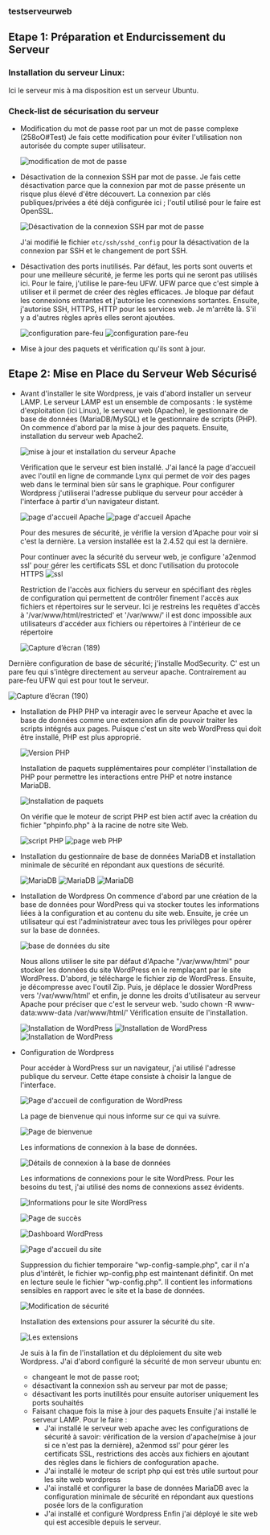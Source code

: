 ### testserveurweb

## Etape 1: Préparation et Endurcissement du Serveur

### Installation du serveur Linux:
Ici le serveur mis à ma disposition est un serveur Ubuntu.

### Check-list de sécurisation du serveur
- Modification du mot de passe root par un mot de passe complexe (258oO#Test)
  Je fais cette modification pour éviter l'utilisation non autorisée du compte super utilisateur.
  
  ![modification de mot de passe](https://github.com/GrandNabil/testserveurweb/assets/99473954/b3650936-2e92-4205-8717-c2171d2a194a)
  
- Désactivation de la connexion SSH par mot de passe.
  Je fais cette désactivation parce que la connexion par mot de passe présente un risque plus élevé d'être découvert. La connexion par clés publiques/privées a été déjà configurée ici ; l'outil utilisé pour le faire est OpenSSL.

  ![Désactivation de la connexion SSH par mot de passe](https://github.com/GrandNabil/testserveurweb/assets/99473954/006617e3-c31d-49ae-a0f5-9dd5109daac3)

  J'ai modifié le fichier `etc/ssh/sshd_config` pour la désactivation de la connexion par SSH et le changement de port SSH.

- Désactivation des ports inutilisés.
  Par défaut, les ports sont ouverts et pour une meilleure sécurité, je ferme les ports qui ne seront pas utilisés ici. Pour le faire, j'utilise le pare-feu UFW. UFW parce que c'est simple à utiliser et il permet de créer des règles efficaces. Je bloque par défaut les connexions entrantes et j'autorise les connexions sortantes. Ensuite, j'autorise SSH, HTTPS, HTTP pour les services web. Je m'arrête là. S'il y a d'autres règles après elles seront ajoutées.

  ![configuration pare-feu](https://github.com/GrandNabil/testserveurweb/assets/99473954/0d7ecef4-a846-41b3-847f-003c3d4b0035)
  ![configuration pare-feu](https://github.com/GrandNabil/testserveurweb/assets/99473954/1b95c094-0d71-4a44-8c25-81c273bd48a5)

- Mise à jour des paquets et vérification qu'ils sont à jour.

## Etape 2: Mise en Place du Serveur Web Sécurisé

- Avant d'installer le site Wordpress, je vais d'abord installer un serveur LAMP. Le serveur LAMP est un ensemble de composants : le système d'exploitation (ici Linux), le serveur web (Apache), le gestionnaire de base de données (MariaDB/MySQL) et le gestionnaire de scripts (PHP).
  On commence d'abord par la mise à jour des paquets. Ensuite, installation du serveur web Apache2.

  ![mise à jour et installation du serveur Apache](https://github.com/GrandNabil/testserveurweb/assets/99473954/98ca5004-7f08-4fa8-aa9e-7fe200c31d72)

  Vérification que le serveur est bien installé. J'ai lancé la page d'accueil avec l'outil en ligne de commande Lynx qui permet de voir des pages web dans le terminal bien sûr sans le graphique. Pour configurer Wordpress j'utiliserai l'adresse publique du serveur pour accéder à l'interface à partir d'un navigateur distant.

  ![page d'accueil Apache](https://github.com/GrandNabil/testserveurweb/assets/99473954/eb5c8aad-c55b-48b2-9d64-cd2ddf4f0b91)
  ![page d'accueil Apache](https://github.com/GrandNabil/testserveurweb/assets/99473954/843978ee-10ea-4f01-bc65-3b09c2bdf88f) 

  Pour des mesures de sécurité, je vérifie la version d'Apache pour voir si c'est la dernière. La version installée est la 2.4.52 qui est la dernière.

  Pour continuer avec la sécurité du serveur web, je configure 'a2enmod ssl' pour gérer les certificats SSL et donc l'utilisation du protocole HTTPS
      ![ssl](https://github.com/GrandNabil/testserveurweb/assets/99473954/ee98a2ec-ce25-41c5-b152-b7df9c62637f)


  Restriction de l'accès aux fichiers du serveur en spécifiant des règles de configuration qui permettent de contrôler finement l'accès aux fichiers et répertoires sur le serveur. Ici je restreins les requêtes d'accès à '/var/www/html/restricted' et '/var/www/' il est donc impossible aux utilisateurs d'accéder aux fichiers ou répertoires à l'intérieur de ce répertoire
  
    ![Capture d’écran (189)](https://github.com/GrandNabil/testserveurweb/assets/99473954/487c15b7-0188-4f24-98e5-1fda44ce7446)

Dernière configuration de base de sécurité; j'installe ModSecurity. C' est un pare feu qui s'intègre directement au serveur apache. Contrairement au pare-feu UFW qui est pour tout le serveur.


![Capture d’écran (190)](https://github.com/GrandNabil/testserveurweb/assets/99473954/b15947e7-434c-4242-bf5d-2cabb86d48b9)

      


- Installation de PHP
  PHP va interagir avec le serveur Apache et avec la base de données comme une extension afin de pouvoir traiter les scripts intégrés aux pages. Puisque c'est un site web WordPress qui doit être installé, PHP est plus approprié.

  ![Version PHP](https://github.com/GrandNabil/testserveurweb/assets/99473954/4a5cb68e-95bd-4101-afd4-ebb0c6c55bd3)

  Installation de paquets supplémentaires pour compléter l'installation de PHP pour permettre les interactions entre PHP et notre instance MariaDB.

  ![Installation de paquets](https://github.com/GrandNabil/testserveurweb/assets/99473954/db3e4a98-8d8b-491d-af22-1e0d34942a26)
  
  On vérifie que le moteur de script PHP est bien actif avec la création du fichier "phpinfo.php" à la racine de notre site Web.

  ![script PHP](https://github.com/GrandNabil/testserveurweb/assets/99473954/6e659246-9eff-46bc-9fd1-efbcc7ba42d7)
  ![page web PHP](https://github.com/GrandNabil/testserveurweb/assets/99473954/ce3670b5-0747-43a4-b6bb-29ecb1b325df)

- Installation du gestionnaire de base de données MariaDB et installation minimale de sécurité en répondant aux questions de sécurité.

  ![MariaDB](https://github.com/GrandNabil/testserveurweb/assets/99473954/e7af5a1d-e2de-4d35-9508-3f5244956fac) 
  ![MariaDB](https://github.com/GrandNabil/testserveurweb/assets/99473954/eab61de8-4311-4e43-9c42-9cdf6cfe1a3c)
  ![MariaDB](https://github.com/GrandNabil/testserveurweb/assets/99473954/a392f875-db1b-4f4d-b5ba-8bdf6118f0fd)

- Installation de Wordpress
  On commence d'abord par une création de la base de données pour WordPress qui va stocker toutes les informations liées à la configuration et au contenu du site web. Ensuite, je crée un utilisateur qui est l'administrateur avec tous les privilèges pour opérer sur la base de données.

  ![base de données du site](https://github.com/GrandNabil/testserveurweb/assets/99473954/fb69b118-bff2-4ab7-ae90-1367ac033d47)

  Nous allons utiliser le site par défaut d'Apache "/var/www/html" pour stocker les données du site WordPress en le remplaçant par le site WordPress.
  D'abord, je télécharge le fichier zip de WordPress. Ensuite, je décompresse avec l'outil Zip. Puis, je déplace le dossier WordPress vers '/var/www/html' et enfin, je donne les droits d'utilisateur au serveur Apache pour préciser que c'est le serveur web. 'sudo chown -R www-data:www-data /var/www/html/'
  Vérification ensuite de l'installation.

  ![Installation de WordPress](https://github.com/GrandNabil/testserveurweb/assets/99473954/cbca250a-ccfe-49f0-8a18-cc31cbcb46e8)
  ![Installation de WordPress](https://github.com/GrandNabil/testserveurweb/assets/99473954/9c50c258-fc57-49f4-a819-570ed116351f)
  ![Installation de WordPress](https://github.com/GrandNabil/testserveurweb/assets/99473954/1ae66a02-32be-45eb-bf3e-1bf8dae27bcc)

- Configuration de Wordpress

  Pour accéder à WordPress sur un navigateur, j'ai utilisé l'adresse publique du serveur.
  Cette étape consiste à choisir la langue de l'interface.

  ![Page d'accueil de configuration de WordPress](https://github.com/GrandNabil/testserveurweb/assets/99473954/b02bdc6d-7d21-4352-874a-3bd6204d823e)

  La page de bienvenue qui nous informe sur ce qui va suivre.

  ![Page de bienvenue](https://github.com/GrandNabil/testserveurweb/assets/99473954/01ba89ea-e62a-422e-bb3e-db387cc32cd3)
  
  Les informations de connexion à la base de données.

  ![Détails de connexion à la base de données](https://github.com/GrandNabil/testserveurweb/assets/99473954/8b5143dc-0f4a-477f-9655-107216b13674)

  Les informations de connexions pour le site WordPress. Pour les besoins du test, j'ai utilisé des noms de connexions assez évidents.

  ![Informations pour le site WordPress](https://github.com/GrandNabil/testserveurweb/assets/99473954/1b6fdafb-bc6a-437d-b19f-34b1675f5e8b)

  ![Page de succès](https://github.com/GrandNabil/testserveurweb/assets/99473954/6f031238-402e-4b50-8648-3bc212ada66b)

  ![Dashboard WordPress](https://github.com/GrandNabil/testserveurweb/assets/99473954/e86504f0-13a4-4029-a893-18862fd7a71f)
  
  ![Page d'accueil du site](https://github.com/GrandNabil/testserveurweb/assets/99473954/e28bef3d-d39d-4238-8dc0-10590b101006)

  Suppression du fichier temporaire "wp-config-sample.php", car il n'a plus d'intérêt, le fichier wp-config.php est maintenant définitif. On met en lecture seule le fichier "wp-config.php". Il contient les informations sensibles en rapport avec le site et la base de données. 

  ![Modification de sécurité](https://github.com/GrandNabil/testserveurweb/assets/99473954/037237ee-c5ad-4d1e-ab95-f971c848b7c2)

  Installation des extensions pour assurer la sécurité du site.

  ![Les extensions](https://github.com/GrandNabil/testserveurweb/assets/99473954/6595e953-4ff3-4d20-8ea8-7fc77486cf53)

  Je suis à la fin de l'installation et du déploiement du site web Wordpress.
  J'ai d'abord configuré la sécurité de mon serveur ubuntu en:
  - changeant le mot de passe root;
  - désactivant la connexion ssh au serveur par mot de passe;
  - désactivant les ports inutilités pour ensuite autoriser uniquement les ports souhaités
  - Faisant chaque fois la mise à jour des paquets
    Ensuite j'ai installé le serveur LAMP. Pour le faire :
    - J'ai installé le serveur web apache avec les configurations de sécurité à savoir: vérification de la version d'apache(mise à jour si ce n'est pas la dernière), a2enmod ssl' pour gérer les certificats SSL, restrictions des accès aux fichiers en ajoutant des règles dans le fichiers de confoguration apache.
    - J'ai installé le moteur de script php qui est très utile surtout pour les site web wordpress
    - J'ai installé et configurer la base de données MariaDB avec la configuration minimale de sécurité en répondant aux questions posée lors de la configuration
    - J'ai installé et configuré Wordpress
  Enfin j'ai déployé le site web qui est accesible depuis le serveur.
